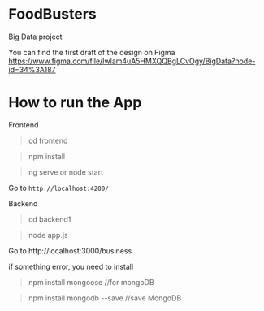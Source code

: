 # FoodBusters
Big Data project 

You can find the first draft of the design on Figma 
https://www.figma.com/file/Iwlam4uA5HMXQQBgLCvOgy/BigData?node-id=34%3A187

# How to run the App

Frontend

> cd frontend

> npm install

> ng serve or node start

Go to  `http://localhost:4200/`

Backend

> cd backend1

> node app.js

Go to http://localhost:3000/business

if something error, you need to install

> npm install mongoose      //for mongoDB

> npm install mongodb --save  //save MongoDB 

